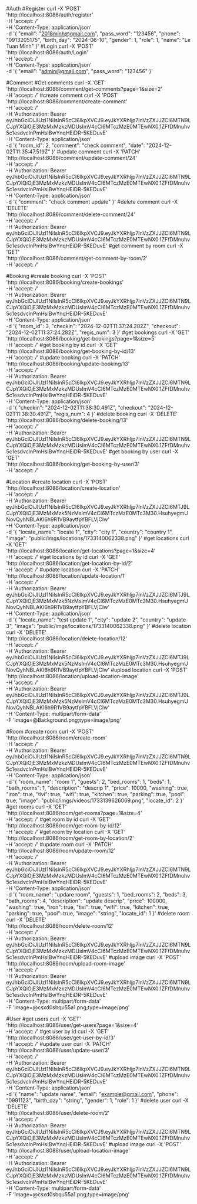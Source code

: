 #Auth
#Register
curl -X 'POST' \
  'http://localhost:8086/auth/register' \
  -H 'accept: */*' \
  -H 'Content-Type: application/json' \
  -d '{
  "email": "2018minh@gmail.com",
  "pass_word": "123456",
  "phone": "0913205175",
  "birth_day": "2024-06-10",
  "gender": 1,
  "role": 1,
  "name": "Le Tuan Minh"
}'
#Login
curl -X 'POST' \
  'http://localhost:8086/auth/Login' \
  -H 'accept: */*' \
  -H 'Content-Type: application/json' \
  -d '{
  "email": "admin@gmail.com",
  "pass_word": "123456"
}'

#Comment
#Get comments
curl -X 'GET' \
  'http://localhost:8086/comment/get-comments?page=1&size=2' \
  -H 'accept: */*'
#create comment
curl -X 'POST' \
  'http://localhost:8086/comment/create-comment' \
  -H 'accept: */*' \
  -H 'Authorization: Bearer eyJhbGciOiJIUzI1NiIsInR5cCI6IkpXVCJ9.eyJkYXRhIjp7InVzZXJJZCI6MTN9LCJpYXQiOjE3MzMxMzkzMDUsImV4cCI6MTczMzE0MTEwNX0.1ZFfDMnuhv5c1esdvclnPmHsIBwYnqHEiDR-5KEDuvE' \
  -H 'Content-Type: application/json' \
  -d '{
  "room_id": 2,
  "comment": "check comment",
  "date": "2024-12-02T11:35:47.519Z"
}'
#update comment
curl -X 'PATCH' \
  'http://localhost:8086/comment/update-comment/24' \
  -H 'accept: */*' \
  -H 'Authorization: Bearer eyJhbGciOiJIUzI1NiIsInR5cCI6IkpXVCJ9.eyJkYXRhIjp7InVzZXJJZCI6MTN9LCJpYXQiOjE3MzMxMzkzMDUsImV4cCI6MTczMzE0MTEwNX0.1ZFfDMnuhv5c1esdvclnPmHsIBwYnqHEiDR-5KEDuvE' \
  -H 'Content-Type: application/json' \
  -d '{
  "comment": "check comment update"
}'
#delete comment
curl -X 'DELETE' \
  'http://localhost:8086/comment/delete-comment/24' \
  -H 'accept: */*' \
  -H 'Authorization: Bearer eyJhbGciOiJIUzI1NiIsInR5cCI6IkpXVCJ9.eyJkYXRhIjp7InVzZXJJZCI6MTN9LCJpYXQiOjE3MzMxMzkzMDUsImV4cCI6MTczMzE0MTEwNX0.1ZFfDMnuhv5c1esdvclnPmHsIBwYnqHEiDR-5KEDuvE'
#get comment by room
curl -X 'GET' \
  'http://localhost:8086/comment/get-comment-by-room/2' \
  -H 'accept: */*'

#Booking
#create booking
curl -X 'POST' \
  'http://localhost:8086/booking/create-bookings' \
  -H 'accept: */*' \
  -H 'Authorization: Bearer eyJhbGciOiJIUzI1NiIsInR5cCI6IkpXVCJ9.eyJkYXRhIjp7InVzZXJJZCI6MTN9LCJpYXQiOjE3MzMxMzkzMDUsImV4cCI6MTczMzE0MTEwNX0.1ZFfDMnuhv5c1esdvclnPmHsIBwYnqHEiDR-5KEDuvE' \
  -H 'Content-Type: application/json' \
  -d '{
  "room_id": 3,
  "checkin": "2024-12-02T11:37:24.282Z",
  "checkout": "2024-12-02T11:37:24.282Z",
  "regis_num": 3
}'
#get bookings
curl -X 'GET' \
  'http://localhost:8086/booking/get-bookings?page=1&size=5' \
  -H 'accept: */*'
#get booking by id
curl -X 'GET' \
  'http://localhost:8086/booking/get-booking-by-id/13' \
  -H 'accept: */*'
#update booking
curl -X 'PATCH' \
  'http://localhost:8086/booking/update-booking/13' \
  -H 'accept: */*' \
  -H 'Authorization: Bearer eyJhbGciOiJIUzI1NiIsInR5cCI6IkpXVCJ9.eyJkYXRhIjp7InVzZXJJZCI6MTN9LCJpYXQiOjE3MzMxMzkzMDUsImV4cCI6MTczMzE0MTEwNX0.1ZFfDMnuhv5c1esdvclnPmHsIBwYnqHEiDR-5KEDuvE' \
  -H 'Content-Type: application/json' \
  -d '{
  "checkin": "2024-12-02T11:38:30.491Z",
  "checkout": "2024-12-02T11:38:30.491Z",
  "regis_num": 4
}'
#delete booking
curl -X 'DELETE' \
  'http://localhost:8086/booking/delete-booking/13' \
  -H 'accept: */*' \
  -H 'Authorization: Bearer eyJhbGciOiJIUzI1NiIsInR5cCI6IkpXVCJ9.eyJkYXRhIjp7InVzZXJJZCI6MTN9LCJpYXQiOjE3MzMxMzkzMDUsImV4cCI6MTczMzE0MTEwNX0.1ZFfDMnuhv5c1esdvclnPmHsIBwYnqHEiDR-5KEDuvE'
#get booking by user
curl -X 'GET' \
  'http://localhost:8086/booking/get-booking-by-user/3' \
  -H 'accept: */*'

#Location
#create location
curl -X 'POST' \
  'http://localhost:8086/location/create-location' \
  -H 'accept: */*' \
  -H 'Authorization: Bearer eyJhbGciOiJIUzI1NiIsInR5cCI6IkpXVCJ9.eyJkYXRhIjp7InVzZXJJZCI6MTJ9LCJpYXQiOjE3MzMxMzk5NzMsImV4cCI6MTczMzE0MTc3M30.HsuhyegmUNovQyhNBLAKI6h9R1VB9aytfpYBFLVjCIw' \
  -H 'Content-Type: application/json' \
  -d '{
  "locate_name": "locate 1",
  "city": "city 1",
  "country": "country 1",
  "image": "public/imgs/locations/1733140062338.png"
}'
#get locations
curl -X 'GET' \
  'http://localhost:8086/location/get-locations?page=1&size=4' \
  -H 'accept: */*'
#get locations by id
curl -X 'GET' \
  'http://localhost:8086/location/get-location-by-id/2' \
  -H 'accept: */*'
#update location
curl -X 'PATCH' \
  'http://localhost:8086/location/update-location/1' \
  -H 'accept: */*' \
  -H 'Authorization: Bearer eyJhbGciOiJIUzI1NiIsInR5cCI6IkpXVCJ9.eyJkYXRhIjp7InVzZXJJZCI6MTJ9LCJpYXQiOjE3MzMxMzk5NzMsImV4cCI6MTczMzE0MTc3M30.HsuhyegmUNovQyhNBLAKI6h9R1VB9aytfpYBFLVjCIw' \
  -H 'Content-Type: application/json' \
  -d '{
  "locate_name": "test update 1",
  "city": "update 2",
  "country": "update 3",
  "image": "public/imgs/locations/1733140062338.png"
}'
#delete location
curl -X 'DELETE' \
  'http://localhost:8086/location/delete-location/12' \
  -H 'accept: */*' \
  -H 'Authorization: Bearer eyJhbGciOiJIUzI1NiIsInR5cCI6IkpXVCJ9.eyJkYXRhIjp7InVzZXJJZCI6MTJ9LCJpYXQiOjE3MzMxMzk5NzMsImV4cCI6MTczMzE0MTc3M30.HsuhyegmUNovQyhNBLAKI6h9R1VB9aytfpYBFLVjCIw'
#upload location
curl -X 'POST' \
  'http://localhost:8086/location/upload-location-image' \
  -H 'accept: */*' \
  -H 'Authorization: Bearer eyJhbGciOiJIUzI1NiIsInR5cCI6IkpXVCJ9.eyJkYXRhIjp7InVzZXJJZCI6MTJ9LCJpYXQiOjE3MzMxMzk5NzMsImV4cCI6MTczMzE0MTc3M30.HsuhyegmUNovQyhNBLAKI6h9R1VB9aytfpYBFLVjCIw' \
  -H 'Content-Type: multipart/form-data' \
  -F 'image=@Background.png;type=image/png'

#Room
#create room
curl -X 'POST' \
  'http://localhost:8086/room/create-room' \
  -H 'accept: */*' \
  -H 'Authorization: Bearer eyJhbGciOiJIUzI1NiIsInR5cCI6IkpXVCJ9.eyJkYXRhIjp7InVzZXJJZCI6MTN9LCJpYXQiOjE3MzMxMzkzMDUsImV4cCI6MTczMzE0MTEwNX0.1ZFfDMnuhv5c1esdvclnPmHsIBwYnqHEiDR-5KEDuvE' \
  -H 'Content-Type: application/json' \
  -d '{
  "room_name": "room 1",
  "guests": 2,
  "bed_rooms": 1,
  "beds": 1,
  "bath_rooms": 1,
  "description": "descrip 1",
  "price": 10000,
  "washing": true,
  "iron": true,
  "tivi": true,
  "wifi": true,
  "kitchen": true,
  "parking": true,
  "pool": true,
  "image": "public/imgs/videos/1733139626069.png",
  "locate_id": 2
}'
#get rooms
curl -X 'GET' \
  'http://localhost:8086/room/get-rooms?page=1&size=4' \
  -H 'accept: */*'
#get room by id
curl -X 'GET' \
  'http://localhost:8086/room/get-room-by-id/12' \
  -H 'accept: */*'
#get room by location
curl -X 'GET' \
  'http://localhost:8086/room/get-room-by-location/2' \
  -H 'accept: */*'
#update room
curl -X 'PATCH' \
  'http://localhost:8086/room/update-room/12' \
  -H 'accept: */*' \
  -H 'Authorization: Bearer eyJhbGciOiJIUzI1NiIsInR5cCI6IkpXVCJ9.eyJkYXRhIjp7InVzZXJJZCI6MTN9LCJpYXQiOjE3MzMxMzkzMDUsImV4cCI6MTczMzE0MTEwNX0.1ZFfDMnuhv5c1esdvclnPmHsIBwYnqHEiDR-5KEDuvE' \
  -H 'Content-Type: application/json' \
  -d '{
  "room_name": "updare room",
  "guests": 1,
  "bed_rooms": 2,
  "beds": 3,
  "bath_rooms": 4,
  "description": "update descrip",
  "price": 100000,
  "washing": true,
  "iron": true,
  "tivi": true,
  "wifi": true,
  "kitchen": true,
  "parking": true,
  "pool": true,
  "image": "string",
  "locate_id": 1
}'
#delete room
curl -X 'DELETE' \
  'http://localhost:8086/room/delete-room/12' \
  -H 'accept: */*' \
  -H 'Authorization: Bearer eyJhbGciOiJIUzI1NiIsInR5cCI6IkpXVCJ9.eyJkYXRhIjp7InVzZXJJZCI6MTN9LCJpYXQiOjE3MzMxMzkzMDUsImV4cCI6MTczMzE0MTEwNX0.1ZFfDMnuhv5c1esdvclnPmHsIBwYnqHEiDR-5KEDuvE'
#upload image
curl -X 'POST' \
  'http://localhost:8086/room/upload-room-image' \
  -H 'accept: */*' \
  -H 'Authorization: Bearer eyJhbGciOiJIUzI1NiIsInR5cCI6IkpXVCJ9.eyJkYXRhIjp7InVzZXJJZCI6MTN9LCJpYXQiOjE3MzMxMzkzMDUsImV4cCI6MTczMzE0MTEwNX0.1ZFfDMnuhv5c1esdvclnPmHsIBwYnqHEiDR-5KEDuvE' \
  -H 'Content-Type: multipart/form-data' \
  -F 'image=@csxd0sbqu55a1.png;type=image/png'

#User
#get users
curl -X 'GET' \
  'http://localhost:8086/user/get-users?page=1&size=4' \
  -H 'accept: */*'
#get user by id
curl -X 'GET' \
  'http://localhost:8086/user/get-user-by-id/3' \
  -H 'accept: */*'
#update user
curl -X 'PATCH' \
  'http://localhost:8086/user/update-user/3' \
  -H 'accept: */*' \
  -H 'Authorization: Bearer eyJhbGciOiJIUzI1NiIsInR5cCI6IkpXVCJ9.eyJkYXRhIjp7InVzZXJJZCI6MTN9LCJpYXQiOjE3MzMxMzkzMDUsImV4cCI6MTczMzE0MTEwNX0.1ZFfDMnuhv5c1esdvclnPmHsIBwYnqHEiDR-5KEDuvE' \
  -H 'Content-Type: application/json' \
  -d '{
  "name": "update name",
  "email": "example@gmail.com",
  "phone": "0991123",
  "birth_day": "string",
  "gender": 1,
  "role": 1
}'
#delete user
curl -X 'DELETE' \
  'http://localhost:8086/user/delete-room/2' \
  -H 'accept: */*' \
  -H 'Authorization: Bearer eyJhbGciOiJIUzI1NiIsInR5cCI6IkpXVCJ9.eyJkYXRhIjp7InVzZXJJZCI6MTN9LCJpYXQiOjE3MzMxMzkzMDUsImV4cCI6MTczMzE0MTEwNX0.1ZFfDMnuhv5c1esdvclnPmHsIBwYnqHEiDR-5KEDuvE'
#upload image
curl -X 'POST' \
  'http://localhost:8086/user/upload-location-image' \
  -H 'accept: */*' \
  -H 'Authorization: Bearer eyJhbGciOiJIUzI1NiIsInR5cCI6IkpXVCJ9.eyJkYXRhIjp7InVzZXJJZCI6MTN9LCJpYXQiOjE3MzMxMzkzMDUsImV4cCI6MTczMzE0MTEwNX0.1ZFfDMnuhv5c1esdvclnPmHsIBwYnqHEiDR-5KEDuvE' \
  -H 'Content-Type: multipart/form-data' \
  -F 'image=@csxd0sbqu55a1.png;type=image/png'
